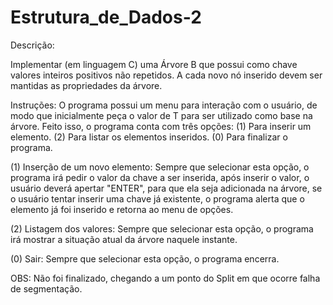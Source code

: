 # Estrutura_de_Dados-2

Descrição:

Implementar (em linguagem C) uma Árvore B que possui como chave valores inteiros positivos não
repetidos. A cada novo nó inserido devem ser mantidas as propriedades da árvore.

Instruções:
  O programa possui um menu para interação com o usuário, de modo que inicialmente peça o
valor de T para ser utilizado como base na árvore. Feito isso, o programa conta com três opções: (1)
Para inserir um elemento. (2) Para listar os elementos inseridos. (0) Para finalizar o programa.

  (1) Inserção de um novo elemento: Sempre que selecionar esta opção, o programa irá pedir o
valor da chave a ser inserida, após inserir o valor, o usuário deverá apertar "ENTER", para que ela
seja adicionada na árvore, se o usuário tentar inserir uma chave já existente, o programa alerta que o
elemento já foi inserido e retorna ao menu de opções.

  (2) Listagem dos valores: Sempre que selecionar esta opção, o programa irá mostrar a
situação atual da árvore naquele instante.

  (0) Sair: Sempre que selecionar esta opção, o programa encerra.
  
 OBS: Não foi finalizado, chegando a um ponto do Split em que ocorre falha de segmentação.
    
